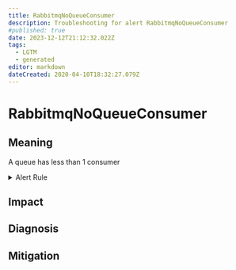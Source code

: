 ```yaml
---
title: RabbitmqNoQueueConsumer
description: Troubleshooting for alert RabbitmqNoQueueConsumer
#published: true
date: 2023-12-12T21:12:32.022Z
tags: 
  - LGTM
  - generated
editor: markdown
dateCreated: 2020-04-10T18:32:27.079Z
---
```


# RabbitmqNoQueueConsumer

## Meaning
[//]: # "Short paragraph that explains what the alert means"
A queue has less than 1 consumer

<details>
  <summary>Alert Rule</summary>

{{% rule "rabbitmq/rabbitmq-exporter.yml" "RabbitmqNoQueueConsumer" %}}

{{% comment %}}

```yaml
alert: RabbitmqNoQueueConsumer
expr: rabbitmq_queue_consumers < 1
for: 1m
labels:
    severity: warning
annotations:
    summary: RabbitMQ no queue consumer (instance {{ $labels.instance }})
    description: |-
        A queue has less than 1 consumer
          VALUE = {{ $value }}
          LABELS = {{ $labels }}
    runbook: https://github.com/srerun/prometheus-alerts/blob/main/content/runbooks/rabbitmq-exporter/RabbitmqNoQueueConsumer.md

```

{{% /comment %}}

</details>


## Impact
[//]: # "What could / will happen if the alert is not addressed"



## Diagnosis
[//]: # "Steps to take to identify the cause of the problem"



## Mitigation
[//]: # "The steps necessary to resolve the alert"
